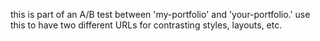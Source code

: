 this is part of an A/B test between 'my-portfolio' and 'your-portfolio.' use this to have two different URLs for contrasting styles, layouts, etc.
